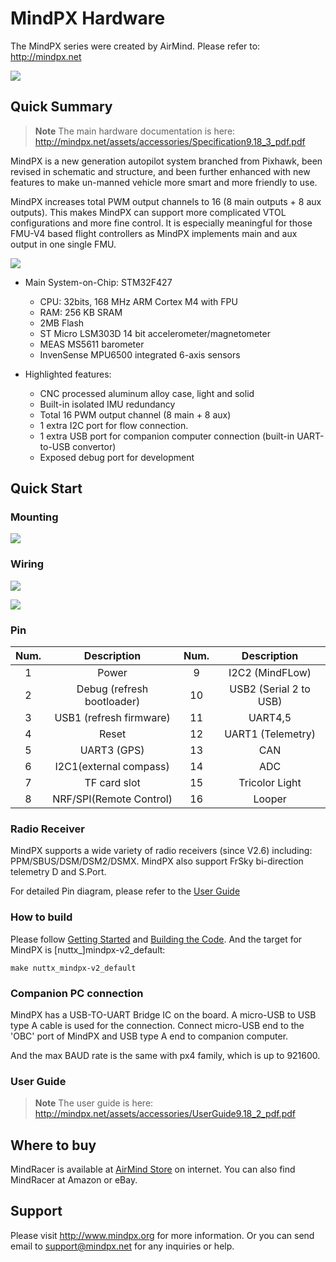 # MindPX Hardware

The MindPX series were created by AirMind. Please refer to: http://mindpx.net

![](../../assets/hardware/hardware-mindpx.png)

## Quick Summary

> **Note** The main hardware documentation is here: http://mindpx.net/assets/accessories/Specification9.18_3_pdf.pdf

MindPX is a new generation autopilot system branched from Pixhawk, been revised in schematic and structure, and been further enhanced with new features to make un-manned vehicle more smart and more friendly to use.

MindPX increases total PWM output channels to 16 (8 main outputs + 8 aux outputs).  This makes MindPX can support more complicated VTOL configurations and more fine control.  It is especially meaningful for those FMU-V4 based flight controllers as MindPX implements main and aux output in one single FMU.

![](../../assets/hardware/hardware-mindpx-specs.png)

  * Main System-on-Chip: STM32F427
    * CPU: 32bits, 168 MHz ARM Cortex M4 with FPU
    * RAM: 256 KB SRAM
	* 2MB Flash
	* ST Micro LSM303D 14 bit accelerometer/magnetometer
	* MEAS MS5611 barometer
	* InvenSense MPU6500 integrated 6-axis sensors


  * Highlighted features:
    * CNC processed aluminum alloy case, light and solid
    * Built-in isolated IMU redundancy
    * Total 16 PWM output channel (8 main + 8 aux)
    * 1 extra I2C port for flow connection.
    * 1 extra USB port for companion computer connection (built-in UART-to-USB convertor)
    * Exposed debug port for development 

## Quick Start

### Mounting

![](../../assets/hardware/hardware-mindpx-mounting.png)

### Wiring

![](../../assets/hardware/hardware-mindpx-wiring1.png)

![](../../assets/hardware/hardware-mindpx-wiring2.png)

### Pin

[](../../assets/hardware/hardware-mindpx-pin.png)

|Num.|Description|Num.|Description|
|:--:|:--:|:--:|:--:|
|1|Power|9|I2C2 (MindFLow)|
|2|Debug (refresh bootloader)|10|USB2 (Serial 2 to USB)|
|3|USB1 (refresh firmware)|11|UART4,5|
|4|Reset|12|UART1 (Telemetry)|
|5|UART3 (GPS)|13|CAN|
|6|I2C1(external compass)|14|ADC|
|7|TF card slot|15|Tricolor Light|
|8|NRF/SPI(Remote Control)|16|Looper|

[](../../assets/hardware/hardware-mindpx-looper.png)

### Radio Receiver

MindPX supports a wide variety of radio receivers (since V2.6) including: PPM/SBUS/DSM/DSM2/DSMX.  MindPX also support FrSky bi-direction telemetry D and S.Port. 

For detailed Pin diagram, please refer to the [User Guide](http://mindpx.net/assets/accessories/UserGuide9.18_2_pdf.pdf)

### How to build

Please follow [Getting Started](setup/getting_started.md) and [Building the Code](setup/building_px4.md).  And the target for MindPX is \[nuttx_\]mindpx-v2_default:

`make nuttx_mindpx-v2_default`

### Companion PC connection

MindPX has a USB-TO-UART Bridge IC on the board.  A micro-USB to USB type A cable is used for the connection. Connect micro-USB end to the 'OBC' port of MindPX and USB type A end to companion computer.

And the max BAUD rate is the same with px4 family, which is up to 921600.

### User Guide

> **Note** The user guide is here: http://mindpx.net/assets/accessories/UserGuide9.18_2_pdf.pdf

## Where to buy

MindRacer is available at [AirMind Store](http://drupal.xitronet.com/?q=catalog) on internet. You can also find MindRacer at Amazon or eBay.

## Support

Please visit http://www.mindpx.org for more information. Or you can send email to <support@mindpx.net> for any inquiries or help.
